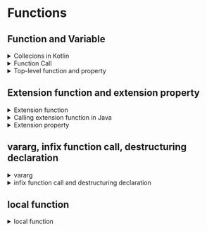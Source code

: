 # Functions

## Function and Variable
<details>
    <summary>Collecions in Kotlin</summary>
    
```kotlin
val set = hashSetOf(1, 7, 53)
val list = arrayListOf(1, 7, 53)
val map = hashMapOf(1 to "one", 7 to "seven", 53 to "fifty-three")
```

- Kotlin use Java's collections (You can check it by `javaClass`)
</details>

<details>
    <summary>Function Call</summary>
    
```kotlin
fun <T> joinToString(
    collection: Collection<T>,
    separator: String,
    prefix: String,
    postfix: String
): String {
    val result = StringBuilder(prefix)
    for ((index, element) in collection.withIndex()) {
        if (index > 0) result.append(separator)
        result.append(element)
    }

    result.append(postfix)
    return result.toString()
}

val list = listOf(1, 2, 3)
println(joinToString(list, "; ", "(", ")")) // (1; 2; 3)
```

```kotlin
joinToString(collection, " ", " ", ".") // Hard to understand
joinToString(collection, separator = " ", perfix = " ", postfix = ".") // Much better
```
- You can speicify parameter's name in Kotlin


```kotlin
fun <T> joinToString(
    collection: Collection<T>,
    separator: String = ",",
    prefix: String = "",
    postfix: String = ""
): String
/*...*/

println(joinToString(list, ", ", "", "")) // 1, 2, 3
println(joinToString(list, ", ")) // 1, 2, 3

```
- You can speicify default parameter in Kotlin
- If you call function with default parameter in Java, you may have to use `@JvmOverloads` which generates a bunch of overloaded functions

</details>

<details>
    <summary>Top-level function and property</summary>

```kotlin
// filename: join.kt
package strings

const val string = "HEY"

fun <T> joinToString(...): String {...}
```

```java
// Generated Java Claass
package strings;

public class JoinKt {
    public static final String string = "HEY";

    public static String joinToString(...) {...}
}
```
- In Kotlin, you can create top-level functions and properties, which don't belong to some class
- You can change generated Java class's name by using `@JvmName`

</details>

## Extension function and extension property
<details>
    <summary>Extension function</summary>

```kotlin
// filename: StringUtil.kt
package strings

fun String.lastChar(): Char = this.get(this.length - 1)
```

```kotlin
import strings.lastChar

val c = "Kotlin".lastChar()
```

```kotlin
import strings.lastChar as last

val c = "Kotlin".last()
```

- In Kotlin, you can add additional functions to existing class by defining a extension function
- Extened class and object are called receiver type and receiver object

</details>

<details>
    <summary>Calling extension function in Java</summary>

```java
char c = StringUtilKt.lastChar("Java");
```

- Internally, Kotlin's extension function is converted into a Java static method which get its receiver object as its first parameter.
- Kotlin's extension function is syntatic sugar for static method call
- So, it is not possible to call private method of receiver type in extension function
- Also, it is not possible to override an extension function

</details>

<details>
    <summary>Extension property</summary>
    
```kotlin
val String.lastChar: Char
    get() = get(length - 1)

var StringBuilder.lastChar: Char
    get() = get(length - 1)
    set(value: Char) {
        this.setCharAt(length - 1, value)
    }
```

- You can add additional property by defining extension property
- But there is no way to add additional state(i.e. field) to class
</details>

## vararg, infix function call, destructuring declaration
<details>
    <summary>vararg</summary>
    
```kotlin
val list = listOf(2, 3, 5, 7, 11)

fun listOf<T>(vararg values: T): List<T> { ... }

fun main(args: Array<String>) {
    val list = listOf("args: ", *args)
    println(list)
}
```

- `*`(spread operator) is needed when passing an array as a `vararg` argument

</details>

<details>
    <summary>infix function call and destructuring declaration</summary>
    
```kotlin
val map = mapOf(1 to "one", 7 to "seven")

1.to("one")
1 to "one" // equivalent to 1.to("one")

infix fun Any.to(other: Any) = Pair(this, other) // infix keyword is needed in function declaration
```

```kotlin
val (number, name) = 1 to "one" // destructuring declaration
```

</details>

## local function
<details>
    <summary>local function</summary>
    
```kotlin
// Not good
class User(val id: Int, val name: String, val address: String)

fun saveUser(user: User) {

    if (user.name.isEmpty()) {
        throw IllegalArgumentException("Can't save user ${user.id}: empty Name")
    }

    if (user.address.isEmpty()) {
        throw IllegalArgumentException("Can't save user ${user.id}: empty Address")
    }

    // Save user to database
}

saveUser(User(1, "", "")) // java.lang.IllegalArgumentException: Can't save user 1: empty Name

```
```kotlin
// Much better
class User(val id: Int, val name: String, val address: String)

fun User.validateBeforeSave() {
    fun validate(value: String, fieldName: String) {
        if (value.isEmpty()) {
            throw IllegalArgumentException("Can't save user $id: empty $fieldName")
        }
    }

    validate(name, "Name")
    validate(address, "Address")
}

fun saveUser(user: User) {
    user.validateBeforeSave()

    // Save user to database
}
```

- In Kotlin, it is possible to define a function, i.e. local function inside another function
- By using local function and extension function, it is able to write much cleaner code

</details>
